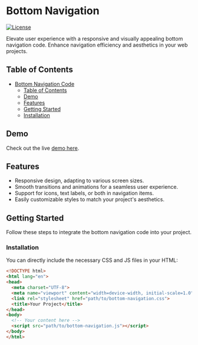 # Bottom Navigation 

[![License](https://img.shields.io/badge/license-MIT-blue.svg)](https://opensource.org/licenses/MIT)

Elevate user experience with a responsive and visually appealing bottom navigation code. Enhance navigation efficiency and aesthetics in your web projects.

## Table of Contents

- [Bottom Navigation Code](#bottom-navigation-code)
  - [Table of Contents](#table-of-contents)
  - [Demo](#demo)
  - [Features](#features)
  - [Getting Started](#getting-started)
  - [Installation](#installation)

## Demo

Check out the live [demo here](https://your-demo-link.com).

## Features

- Responsive design, adapting to various screen sizes.
- Smooth transitions and animations for a seamless user experience.
- Support for icons, text labels, or both in navigation items.
- Easily customizable styles to match your project's aesthetics.


## Getting Started

Follow these steps to integrate the bottom navigation code into your project.

### Installation

You can directly include the necessary CSS and JS files in your HTML:

```html
<!DOCTYPE html>
<html lang="en">
<head>
  <meta charset="UTF-8">
  <meta name="viewport" content="width=device-width, initial-scale=1.0">
  <link rel="stylesheet" href="path/to/bottom-navigation.css">
  <title>Your Project</title>
</head>
<body>
  <!-- Your content here -->
  <script src="path/to/bottom-navigation.js"></script>
</body>
</html>
```